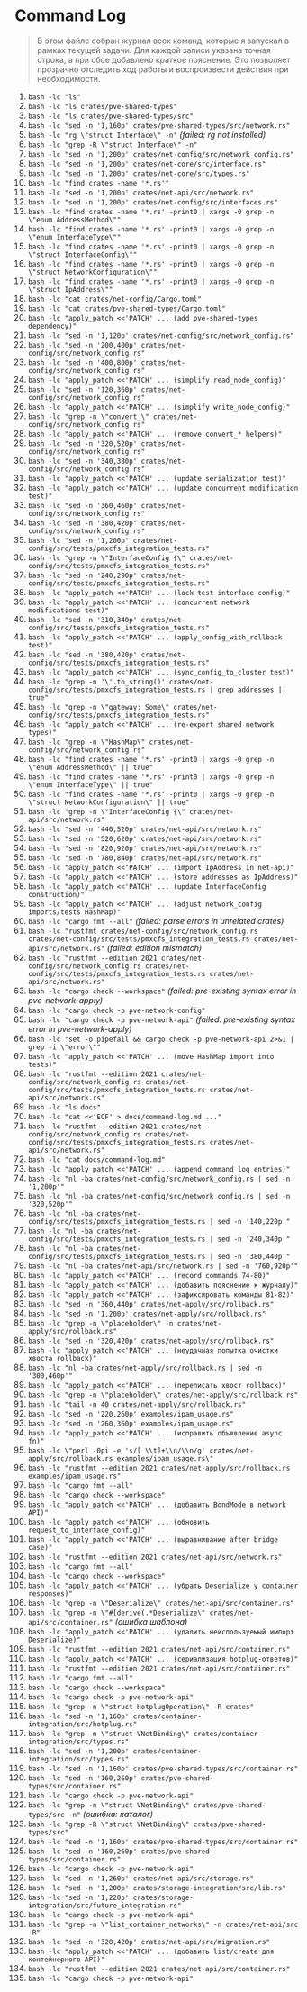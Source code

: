 # Command Log

> В этом файле собран журнал всех команд, которые я запускал в рамках текущей задачи. Для каждой записи указана точная строка, а при сбое добавлено краткое пояснение. Это позволяет прозрачно отследить ход работы и воспроизвести действия при необходимости.

1. `bash -lc "ls"`
2. `bash -lc "ls crates/pve-shared-types"`
3. `bash -lc "ls crates/pve-shared-types/src"`
4. `bash -lc "sed -n '1,160p' crates/pve-shared-types/src/network.rs"`
5. `bash -lc "rg \"struct Interface\" -n"` *(failed: rg not installed)*
6. `bash -lc "grep -R \"struct Interface\" -n"`
7. `bash -lc "sed -n '1,200p' crates/net-config/src/network_config.rs"`
8. `bash -lc "sed -n '1,200p' crates/net-core/src/interface.rs"`
9. `bash -lc "sed -n '1,200p' crates/net-core/src/types.rs"`
10. `bash -lc "find crates -name '*.rs'"`
11. `bash -lc "sed -n '1,200p' crates/net-api/src/network.rs"`
12. `bash -lc "sed -n '1,200p' crates/net-config/src/interfaces.rs"`
13. `bash -lc "find crates -name '*.rs' -print0 | xargs -0 grep -n \"enum AddressMethod\""`
14. `bash -lc "find crates -name '*.rs' -print0 | xargs -0 grep -n \"enum InterfaceType\""`
15. `bash -lc "find crates -name '*.rs' -print0 | xargs -0 grep -n \"struct InterfaceConfig\""`
16. `bash -lc "find crates -name '*.rs' -print0 | xargs -0 grep -n \"struct NetworkConfiguration\""`
17. `bash -lc "find crates -name '*.rs' -print0 | xargs -0 grep -n \"struct IpAddress\""`
18. `bash -lc "cat crates/net-config/Cargo.toml"`
19. `bash -lc "cat crates/pve-shared-types/Cargo.toml"`
20. `bash -lc "apply_patch <<'PATCH' ... (add pve-shared-types dependency)"`
21. `bash -lc "sed -n '1,120p' crates/net-config/src/network_config.rs"`
22. `bash -lc "sed -n '200,400p' crates/net-config/src/network_config.rs"`
23. `bash -lc "sed -n '400,800p' crates/net-config/src/network_config.rs"`
24. `bash -lc "apply_patch <<'PATCH' ... (simplify read_node_config)"`
25. `bash -lc "sed -n '120,360p' crates/net-config/src/network_config.rs"`
26. `bash -lc "apply_patch <<'PATCH' ... (simplify write_node_config)"`
27. `bash -lc "grep -n \"convert_\" crates/net-config/src/network_config.rs"`
28. `bash -lc "apply_patch <<'PATCH' ... (remove convert_* helpers)"`
29. `bash -lc "sed -n '320,520p' crates/net-config/src/network_config.rs"`
30. `bash -lc "sed -n '340,380p' crates/net-config/src/network_config.rs"`
31. `bash -lc "apply_patch <<'PATCH' ... (update serialization test)"`
32. `bash -lc "apply_patch <<'PATCH' ... (update concurrent modification test)"`
33. `bash -lc "sed -n '360,460p' crates/net-config/src/network_config.rs"`
34. `bash -lc "sed -n '380,420p' crates/net-config/src/network_config.rs"`
35. `bash -lc "sed -n '1,200p' crates/net-config/src/tests/pmxcfs_integration_tests.rs"`
36. `bash -lc "grep -n \"InterfaceConfig {\" crates/net-config/src/tests/pmxcfs_integration_tests.rs"`
37. `bash -lc "sed -n '240,290p' crates/net-config/src/tests/pmxcfs_integration_tests.rs"`
38. `bash -lc "apply_patch <<'PATCH' ... (lock test interface config)"`
39. `bash -lc "apply_patch <<'PATCH' ... (concurrent network modifications test)"`
40. `bash -lc "sed -n '310,340p' crates/net-config/src/tests/pmxcfs_integration_tests.rs"`
41. `bash -lc "apply_patch <<'PATCH' ... (apply_config_with_rollback test)"`
42. `bash -lc "sed -n '380,420p' crates/net-config/src/tests/pmxcfs_integration_tests.rs"`
43. `bash -lc "apply_patch <<'PATCH' ... (sync_config_to_cluster test)"`
44. `bash -lc "grep -n '\'.to_string()' crates/net-config/src/tests/pmxcfs_integration_tests.rs | grep addresses || true"`
45. `bash -lc "grep -n \"gateway: Some\" crates/net-config/src/tests/pmxcfs_integration_tests.rs"`
46. `bash -lc "apply_patch <<'PATCH' ... (re-export shared network types)"`
47. `bash -lc "grep -n \"HashMap\" crates/net-config/src/network_config.rs"`
48. `bash -lc "find crates -name '*.rs' -print0 | xargs -0 grep -n \"enum AddressMethod\" || true"`
49. `bash -lc "find crates -name '*.rs' -print0 | xargs -0 grep -n \"enum InterfaceType\" || true"`
50. `bash -lc "find crates -name '*.rs' -print0 | xargs -0 grep -n \"struct NetworkConfiguration\" || true"`
51. `bash -lc "grep -n \"InterfaceConfig {\" crates/net-api/src/network.rs"`
52. `bash -lc "sed -n '440,520p' crates/net-api/src/network.rs"`
53. `bash -lc "sed -n '520,620p' crates/net-api/src/network.rs"`
54. `bash -lc "sed -n '820,920p' crates/net-api/src/network.rs"`
55. `bash -lc "sed -n '780,840p' crates/net-api/src/network.rs"`
56. `bash -lc "apply_patch <<'PATCH' ... (import IpAddress in net-api)"`
57. `bash -lc "apply_patch <<'PATCH' ... (store addresses as IpAddress)"`
58. `bash -lc "apply_patch <<'PATCH' ... (update InterfaceConfig construction)"`
59. `bash -lc "apply_patch <<'PATCH' ... (adjust network_config imports/tests HashMap)"`
60. `bash -lc "cargo fmt --all"` *(failed: parse errors in unrelated crates)*
61. `bash -lc "rustfmt crates/net-config/src/network_config.rs crates/net-config/src/tests/pmxcfs_integration_tests.rs crates/net-api/src/network.rs"` *(failed: edition mismatch)*
62. `bash -lc "rustfmt --edition 2021 crates/net-config/src/network_config.rs crates/net-config/src/tests/pmxcfs_integration_tests.rs crates/net-api/src/network.rs"`
63. `bash -lc "cargo check --workspace"` *(failed: pre-existing syntax error in pve-network-apply)*
64. `bash -lc "cargo check -p pve-network-config"`
65. `bash -lc "cargo check -p pve-network-api"` *(failed: pre-existing syntax error in pve-network-apply)*
66. `bash -lc "set -o pipefail && cargo check -p pve-network-api 2>&1 | grep -i \"error\""`
67. `bash -lc "apply_patch <<'PATCH' ... (move HashMap import into tests)"`
68. `bash -lc "rustfmt --edition 2021 crates/net-config/src/network_config.rs crates/net-config/src/tests/pmxcfs_integration_tests.rs crates/net-api/src/network.rs"`
69. `bash -lc "ls docs"`
70. `bash -lc "cat <<'EOF' > docs/command-log.md ..."`
71. `bash -lc "rustfmt --edition 2021 crates/net-config/src/network_config.rs crates/net-config/src/tests/pmxcfs_integration_tests.rs crates/net-api/src/network.rs"`
72. `bash -lc "cat docs/command-log.md"`
73. `bash -lc "apply_patch <<'PATCH' ... (append command log entries)"`
74. `bash -lc "nl -ba crates/net-config/src/network_config.rs | sed -n '1,200p'"`
75. `bash -lc "nl -ba crates/net-config/src/network_config.rs | sed -n '320,520p'"`
76. `bash -lc "nl -ba crates/net-config/src/tests/pmxcfs_integration_tests.rs | sed -n '140,220p'"`
77. `bash -lc "nl -ba crates/net-config/src/tests/pmxcfs_integration_tests.rs | sed -n '240,340p'"`
78. `bash -lc "nl -ba crates/net-config/src/tests/pmxcfs_integration_tests.rs | sed -n '380,440p'"`
79. `bash -lc "nl -ba crates/net-api/src/network.rs | sed -n '760,920p'"`
80. `bash -lc "apply_patch <<'PATCH' ... (record commands 74-80)"`
81. `bash -lc "apply_patch <<'PATCH' ... (добавить пояснение к журналу)"`
82. `bash -lc "apply_patch <<'PATCH' ... (зафиксировать команды 81-82)"`
83. `bash -lc "sed -n '360,440p' crates/net-apply/src/rollback.rs"`
84. `bash -lc "sed -n '1,200p' crates/net-apply/src/rollback.rs"`
85. `bash -lc "grep -n \"placeholder\" -n crates/net-apply/src/rollback.rs"`
86. `bash -lc "sed -n '320,420p' crates/net-apply/src/rollback.rs"`
87. `bash -lc "apply_patch <<'PATCH' ... (неудачная попытка очистки хвоста rollback)"`
88. `bash -lc "nl -ba crates/net-apply/src/rollback.rs | sed -n '300,460p'"`
89. `bash -lc "apply_patch <<'PATCH' ... (переписать хвост rollback)"`
90. `bash -lc "grep -n \"placeholder\" crates/net-apply/src/rollback.rs"`
91. `bash -lc "tail -n 40 crates/net-apply/src/rollback.rs"`
92. `bash -lc "sed -n '220,260p' examples/ipam_usage.rs"`
93. `bash -lc "sed -n '260,360p' examples/ipam_usage.rs"`
94. `bash -lc "apply_patch <<'PATCH' ... (исправить объявление async fn)"`
95. `bash -lc \"perl -0pi -e 's/[ \\t]+\\n/\\n/g' crates/net-apply/src/rollback.rs examples/ipam_usage.rs\"`
96. `bash -lc "rustfmt --edition 2021 crates/net-apply/src/rollback.rs examples/ipam_usage.rs"`
97. `bash -lc "cargo fmt --all"`
98. `bash -lc "cargo check --workspace"`
99. `bash -lc "apply_patch <<'PATCH' ... (добавить BondMode в network API)"`
100. `bash -lc "apply_patch <<'PATCH' ... (обновить request_to_interface_config)"`
101. `bash -lc "apply_patch <<'PATCH' ... (выравнивание after bridge case)"`
102. `bash -lc "rustfmt --edition 2021 crates/net-api/src/network.rs"`
103. `bash -lc "cargo fmt --all"`
104. `bash -lc "cargo check --workspace"`
105. `bash -lc "apply_patch <<'PATCH' ... (убрать Deserialize у container responses)"`
106. `bash -lc "grep -n \"Deserialize\" crates/net-api/src/container.rs"`
107. `bash -lc "grep -n \"#[derive(.*Deserialize\" crates/net-api/src/container.rs"` *(ошибка шаблона)*
108. `bash -lc "apply_patch <<'PATCH' ... (удалить неиспользуемый импорт Deserialize)"`
109. `bash -lc "rustfmt --edition 2021 crates/net-api/src/container.rs"`
110. `bash -lc "apply_patch <<'PATCH' ... (сериализация hotplug-ответов)"`
111. `bash -lc "rustfmt --edition 2021 crates/net-api/src/container.rs"`
112. `bash -lc "cargo fmt --all"`
113. `bash -lc "cargo check --workspace"`
114. `bash -lc "cargo check -p pve-network-api"`
115. `bash -lc "grep -n \"struct HotplugOperation\" -R crates"`
116. `bash -lc "sed -n '1,160p' crates/container-integration/src/hotplug.rs"`
117. `bash -lc "grep -n \"struct VNetBinding\" crates/container-integration/src/types.rs"`
118. `bash -lc "sed -n '1,200p' crates/container-integration/src/types.rs"`
119. `bash -lc "sed -n '1,160p' crates/pve-shared-types/src/container.rs"`
120. `bash -lc "sed -n '160,260p' crates/pve-shared-types/src/container.rs"`
121. `bash -lc "cargo check -p pve-network-api"`
122. `bash -lc "grep -n \"struct VNetBinding\" crates/pve-shared-types/src -n"` *(ошибка: каталог)*
123. `bash -lc "grep -R \"struct VNetBinding\" crates/pve-shared-types/src"`
124. `bash -lc "sed -n '1,160p' crates/pve-shared-types/src/container.rs"`
125. `bash -lc "sed -n '160,260p' crates/pve-shared-types/src/container.rs"`
126. `bash -lc "cargo check -p pve-network-api"`
127. `bash -lc "sed -n '1,260p' crates/net-api/src/storage.rs"`
128. `bash -lc "sed -n '1,200p' crates/storage-integration/src/lib.rs"`
129. `bash -lc "sed -n '1,220p' crates/storage-integration/src/future_integration.rs"`
130. `bash -lc "cargo check -p pve-network-api"`
131. `bash -lc "grep -n \"list_container_networks\" -n crates/net-api/src -R"`
132. `bash -lc "sed -n '320,420p' crates/net-api/src/migration.rs"`
133. `bash -lc "apply_patch <<'PATCH' ... (добавить list/create для контейнерного API)"`
134. `bash -lc "rustfmt --edition 2021 crates/net-api/src/container.rs"`
135. `bash -lc "cargo check -p pve-network-api"`
